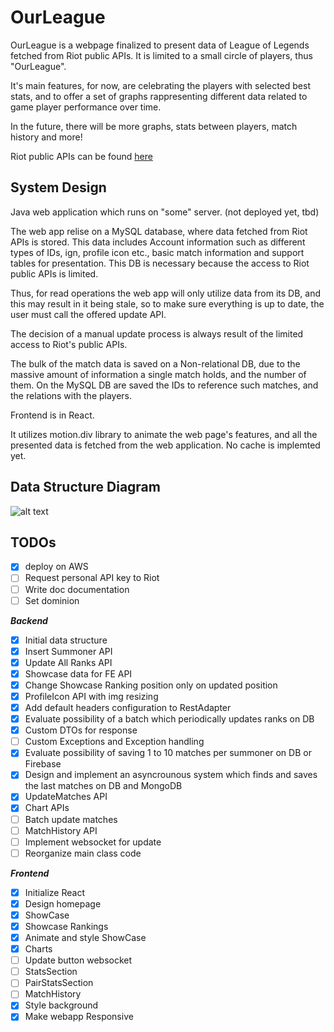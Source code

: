 # OurLeague


OurLeague is a webpage finalized to present data of League of Legends fetched from Riot public APIs. 
It is limited to a small circle of players, thus "OurLeague".

It's main features, for now, are celebrating the players with selected best stats, 
and to offer a set of graphs rappresenting different data related to game player performance
over time.

In the future, there will be more graphs, stats between players, match history and more!


Riot public APIs can be found [here](https://developer.riotgames.com/apis)



## System Design

Java web application which runs on "some" server. (not deployed yet, tbd)

The web app relise on a MySQL database, where data fetched from Riot APIs is stored.
This data includes Account information such as different types of IDs, ign, profile icon etc.,
basic match information and support tables for presentation.
This DB is necessary because the access to Riot public APIs is limited.

Thus, for read operations the web app will only utilize data from its DB, and this may result in it being stale,
so to make sure everything is up to date, the user must call the offered update API.

The decision of a manual update process is always result of the limited access to Riot's public APIs.

The bulk of the match data is saved on a Non-relational DB, due to the massive amount of information a single
match holds, and the number of them.
On the MySQL DB are saved the IDs to reference such matches, and the relations with the players.

Frontend is in React.

It utilizes motion.div library to animate the web page's features, and all the presented data is fetched from
the web application.
No cache is implemted yet.



## Data Structure Diagram

![alt text](https://github.com/liamros/OurLeague.gg/blob/master/src/main/resources/SQL/diagram.png?raw=true)


## TODOs
- [x] deploy on AWS
- [ ] Request personal API key to Riot
- [ ] Write doc documentation
- [ ] Set dominion

***Backend***
- [x] Initial data structure
- [x] Insert Summoner API
- [x] Update All Ranks API
- [x] Showcase data for FE API
- [x] Change Showcase Ranking position only on updated position
- [x] ProfileIcon API with img resizing
- [x] Add default headers configuration to RestAdapter
- [x] Evaluate possibility of a batch which periodically updates ranks on DB
- [x] Custom DTOs for response
- [ ] Custom Exceptions and Exception handling
- [x] Evaluate possibility of saving 1 to 10 matches per summoner on DB or Firebase
- [x] Design and implement an asyncrounous system which finds and saves the last matches on DB and MongoDB
- [x] UpdateMatches API
- [x] Chart APIs
- [ ] Batch update matches
- [ ] MatchHistory API
- [ ] Implement websocket for update
- [ ] Reorganize main class code

***Frontend***
- [x] Initialize React
- [x] Design homepage
- [x] ShowCase
- [x] Showcase Rankings
- [x] Animate and style ShowCase
- [x] Charts
- [ ] Update button websocket
- [ ] StatsSection
- [ ] PairStatsSection
- [ ] MatchHistory
- [x] Style background
- [x] Make webapp Responsive
